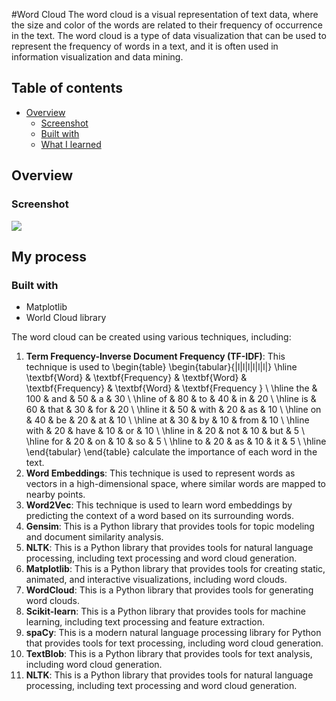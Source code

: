 #Word Cloud
The word cloud is a visual representation of text data, where the size and color of the words are related to their frequency of occurrence in the text. The word cloud is a type of data visualization that can be used to represent the frequency of words in a text, and it is often used in information visualization and data mining.

## Table of contents

- [Overview](#overview)
  - [Screenshot](#screenshot)
  - [Built with](#built-with)
  - [What I learned](#what-i-learned)




## Overview

### Screenshot

![](worldcloud_output.png)

## My process

### Built with
- Matplotlib
- World Cloud library

The word cloud can be created using various techniques, including:
1. **Term Frequency-Inverse Document Frequency (TF-IDF)**: This technique is used to
\begin{table}
\begin{tabular}{|l|l|l|l|l|l|} \hline
\textbf{Word} & \textbf{Frequency} & \textbf{Word}
& \textbf{Frequency} & \textbf{Word} & \textbf{Frequency
} \\ \hline
the & 100 & and & 50 & a & 30 \\ \hline
of & 80 & to & 40 & in & 20 \\ \hline
is & 60 & that & 30 & for & 20 \\ \hline
it & 50 & with & 20 & as & 10 \\ \hline
on & 40 & be & 20 & at & 10 \\ \hline
at & 30 & by & 10 & from & 10 \\ \hline
with & 20 & have & 10 & or & 10 \\ \hline
in & 20 & not & 10 & but & 5 \\ \hline
for & 20 & on & 10 & so & 5 \\ \hline
to & 20 & as & 10 & it & 5 \\ \hline
\end{tabular}
\end{table}
calculate the importance of each word in the text.
2. **Word Embeddings**: This technique is used to represent words as vectors in a high-dimensional space, where similar words are mapped to nearby points.
3. **Word2Vec**: This technique is used to learn word embeddings by predicting the context of
a word based on its surrounding words.
4. **Gensim**: This is a Python library that provides tools for topic modeling and document
similarity analysis.
5. **NLTK**: This is a Python library that provides tools for natural language processing, including
text processing and word cloud generation.
6. **Matplotlib**: This is a Python library that provides tools for creating static, animated,
and interactive visualizations, including word clouds.
7. **WordCloud**: This is a Python library that provides tools for generating word clouds.
8. **Scikit-learn**: This is a Python library that provides tools for machine learning,
including text processing and feature extraction.
9. **spaCy**: This is a modern natural language processing library for Python that provides
tools for text processing, including word cloud generation.
10. **TextBlob**: This is a Python library that provides tools for text analysis, including
word cloud generation.
11. **NLTK**: This is a Python library that provides tools for natural language processing,
including text processing and word cloud generation.

